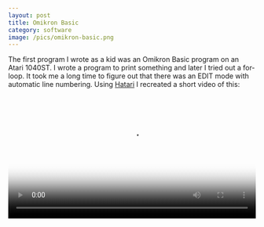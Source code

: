 ```yaml
---
layout: post
title: Omikron Basic
category: software
image: /pics/omikron-basic.png
---
```


The first program I wrote as a kid was an Omikron Basic program on an Atari 1040ST.
I wrote a program to print something and later I tried out a for-loop.
It took me a long time to figure out that there was an EDIT mode with automatic line numbering.
Using [Hatari][1] I recreated a short video of this:

<span class="center"><video controls src="/downloads/omikron-basic.mp4" poster="/pics/omikron-basic.png" width="100%"></video></span>

[1]: https://hatari.tuxfamily.org/
